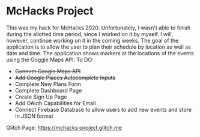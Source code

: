 # McHacks Project
This was my hack for McHacks 2020.
Unfortunately, I wasn't able to finish during the allotted time period, since I worked on it by myself.
I will, however, continue working on it in the coming weeks.
The goal of the application is to allow the user to plan their schedule by location as well as date and time.
The application shows markers at the locations of the events using the Goggle Maps API.
To DO:
- ~~Connect Google Maps API~~
- ~~Add Google Places Autocomplete Inputs~~
- Complete New Plans Form
- Complete Dashboard Page
- Create Sign Up Page
- Add OAuth Capabilities for Email
- Connect Firebase Database to allow users to add new events and store in JSON format

Glitch Page: https://mchacks-project.glitch.me

